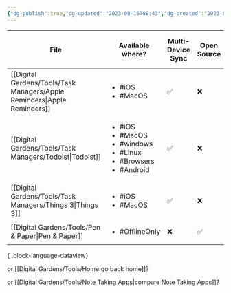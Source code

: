 ```yaml
---
{"dg-publish":true,"dg-updated":"2023-08-16T08:43","dg-created":"2023-08-04T10:07","title":"Task Management Apps","dg-permalink":"task-managers","dg-path":"Task Managers.md","tags":null,"permalink":"/task-managers/","dgPassFrontmatter":true,"created":"2023-08-04T10:07","updated":"2023-08-16T08:43"}
---
```


| File                                                                        | Available where?                                                                                         | Multi-Device Sync | Open Source | 2FA Available | Due & Do Dates | Attachment Support | Offline Access | API Available | Supports Plugins | Collaboration | Headquarters Location | Free Tier? | Individual Monthly (USD) | Individual Yearly (USD) | One-Time Payment Option? | One-Time Price | Discounts Available? |
| --------------------------------------------------------------------------- | -------------------------------------------------------------------------------------------------------- | ----------------- | ----------- | ------------- | -------------- | ------------------ | -------------- | ------------- | ---------------- | ------------- | --------------------- | ---------- | ------------------------ | ----------------------- | ------------------------ | -------------- | -------------------- |
| [[Digital Gardens/Tools/Task Managers/Apple Reminders\|Apple Reminders]] | <ul><li>#iOS</li><li>#MacOS</li></ul>                                                                    | ✅                 | ❌           | ✅             | ❌              | ✅                  | ✅              | ❌             | ❌                | ❌             | Cupertino, CA         | ✅          | \-                       | \-                      | ❌                        | \-             | ❌                    |
| [[Digital Gardens/Tools/Task Managers/Todoist\|Todoist]]                 | <ul><li>#iOS</li><li>#MacOS</li><li>#windows</li><li>#Linux</li><li>#Browsers</li><li>#Android</li></ul> | ✅                 | ❌           | ✅             | ❌              | ✅                  | ✅              | ✅             | ✅                | ✅             | Palo Alto, CA         | ✅          | 5                        | 48                      | ❌                        | \-             | ✅                    |
| [[Digital Gardens/Tools/Task Managers/Things 3\|Things 3]]               | <ul><li>#iOS</li><li>#MacOS</li></ul>                                                                    | ✅                 | ❌           | ❌             | ✅              | ❌                  | ✅              | ❌             | ❌                | ❌             | Stuttgart, Germany    | ✅          | \-                       | \-                      | ❌                        | \-             | ❌                    |
| [[Digital Gardens/Tools/Pen & Paper\|Pen & Paper]]                       | <ul><li>#OfflineOnly</li></ul>                                                                           | ❌                 | ✅           | ❌             | ❌              | ✅                  | ✅              | ❌             | ❌                | ✅             | Your Home             | ❌          | \-                       | \-                      | ❌                        | \-             | ❌                    |

{ .block-language-dataview}

or [[Digital Gardens/Tools/Home\|go back home]]?

or [[Digital Gardens/Tools/Note Taking Apps\|compare Note Taking Apps]]?